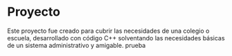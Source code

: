 # Proyecto
Este proyecto fue creado para cubrir las necesidades de una colegio o escuela, desarrollado con código C++ solventando las necesidades básicas de un sistema administrativo y amigable.
prueba
